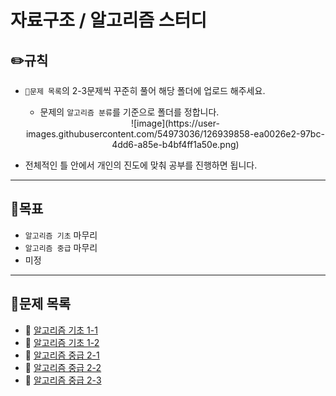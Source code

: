 # 자료구조 / 알고리즘 스터디

## ✏️**규칙**
* `📂문제 목록`의 2-3문제씩 꾸준히 풀어 해당 폴더에 업로드 해주세요.
   * 문제의 `알고리즘 분류`를 기준으로 폴더를 정합니다.

    <div align="center">![image](https://user-images.githubusercontent.com/54973036/126939858-ea0026e2-97bc-4dd6-a85e-b4bf4ff1a50e.png)</div>

* 전체적인 틀 안에서 개인의 진도에 맞춰 공부를 진행하면 됩니다.
---- 
## 🎯**목표**
* `알고리즘 기초` 마무리
* `알고리즘 중급` 마무리
* 미정
----
## 📂**문제 목록**
* 📄 [알고리즘 기초 1-1](https://code.plus/course/41)
* 📄 [알고리즘 기초 1-2](https://code.plus/course/42)
* 📄 [알고리즘 중급 2-1](https://code.plus/course/43)
* 📄 [알고리즘 중급 2-2](https://code.plus/course/44)
* 📄 [알고리즘 중급 2-3](https://code.plus/course/45)
